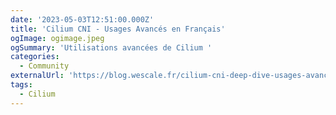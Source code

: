 ```yaml
---
date: '2023-05-03T12:51:00.000Z'
title: 'Cilium CNI - Usages Avancés en Français'
ogImage: ogimage.jpeg
ogSummary: 'Utilisations avancées de Cilium '
categories:
  - Community
externalUrl: 'https://blog.wescale.fr/cilium-cni-deep-dive-usages-avanc%C3%A9s'
tags:
  - Cilium
---
```

